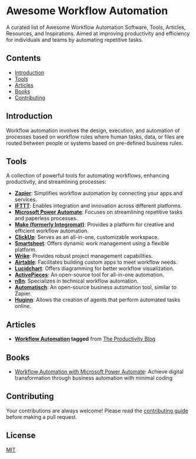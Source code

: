 # Awesome Workflow Automation
A curated list of Awesome Workflow Automation Software, Tools, Articles, Resources, and Inspirations. Aimed at improving productivity and efficiency for individuals and teams by automating repetitive tasks.

## Contents
- [Introduction](#introduction)
- [Tools](#tools)
- [Articles](#articles)
- [Books](#books)
- [Contributing](#contributing)

## Introduction
Workflow automation involves the design, execution, and automation of processes based on workflow rules where human tasks, data, or files are routed between people or systems based on pre-defined business rules.

## Tools
A collection of powerful tools for automating workflows, enhancing productivity, and streamlining processes:

- **[Zapier](https://zapier.com/)**: Simplifies workflow automation by connecting your apps and services.
- **[IFTTT](https://ifttt.com/)**: Enables integration and innovation across different platforms.
- **[Microsoft Power Automate](https://flow.microsoft.com/)**: Focuses on streamlining repetitive tasks and paperless processes.
- **[Make (formerly Integromat)](https://www.make.com/)**: Provides a platform for creative and efficient workflow automation.
- **[ClickUp](https://clickup.com/)**: Serves as an all-in-one, customizable workspace.
- **[Smartsheet](https://www.smartsheet.com/)**: Offers dynamic work management using a flexible platform.
- **[Wrike](https://www.wrike.com/)**: Provides robust project management capabilities.
- **[Airtable](https://airtable.com/)**: Facilitates building custom apps to meet workflow needs.
- **[Lucidchart](https://www.lucidchart.com/)**: Offers diagramming for better workflow visualization.
- **[ActivePieces](https://www.activepieces.com/)**: An open-source tool for all-in-one automation.
- **[n8n](https://n8n.io/)**: Specializes in technical workflow automation.
- **[Automatisch](https://automatisch.io/)**: An open-source business automation tool, similar to Zapier.
- **[Huginn](https://github.com/huginn/huginn)**: Allows the creation of agents that perform automated tasks online.




## Articles

- **[Workflow Automation](https://blog.productivity.directory/tagged/workflow-automation) tagged** from [The Productivity Blog](https://blog.productivity.directory/)

## Books

- [Workflow Automation with Microsoft Power Automate](https://www.amazon.com/Workflow-Automation-Microsoft-Power-Automate/dp/1839213795): Achieve digital transformation through business automation with minimal coding


## Contributing
Your contributions are always welcome! Please read the [contributing guide](CONTRIBUTING.md) before making a pull request.

## License
[MIT](LICENSE.md)



